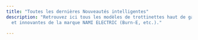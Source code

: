 ```yaml
---
title: "Toutes les dernières Nouveautés intelligentes"
description: "Retrouvez ici tous les modèles de trottinettes haut de gamme, performantes
  et innovantes de la marque NAMI ELECTRIC (Burn-E, etc.)."

---
```

